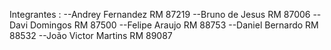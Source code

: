 Integrantes :
--Andrey Fernandez RM 87219
--Bruno de Jesus  RM 87006
--Davi Domingos  RM 87500
--Felipe Araujo  RM 88753
--Daniel Bernardo  RM 88532
--João Victor Martins  RM 89087

